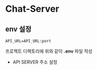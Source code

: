 # Chat-Server

## env 설정

```
API_URL=API_URL:port
```

프로젝트 디렉토리에 위와 같이 **.env** 파일 작성

- API SERVER 주소 설정
